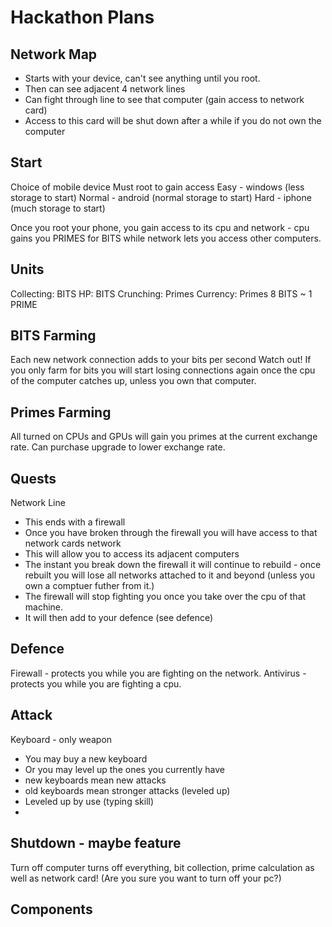 Hackathon Plans
==========

Network Map
----------
 - Starts with your device, can't see anything until you root.
 - Then can see adjacent 4 network lines
 - Can fight through line to see that computer (gain access to network card)
 - Access to this card will be shut down after a while if you do not own the computer

Start
----------
Choice of mobile device
Must root to gain access
Easy - windows (less storage to start)
Normal - android (normal storage to start)
Hard - iphone (much storage to start)

Once you root your phone, you gain access to its
cpu and network - cpu gains you PRIMES for BITS while network
lets you access other computers.

Units
----------
Collecting: BITS
HP:         BITS
Crunching:  Primes
Currency:   Primes
8 BITS ~ 1 PRIME

BITS Farming
----------
Each new network connection adds to your bits per second
Watch out! If you only farm for bits you will start losing 
connections again once the cpu of the computer catches up,
unless you own that computer.

Primes Farming
----------
All turned on CPUs and GPUs will gain you primes at the current exchange rate.
Can purchase upgrade to lower exchange rate.

Quests
----------
Network Line 
 - This ends with a firewall
 - Once you have broken through the firewall 
   you will have access to that network cards network
 - This will allow you to access its adjacent computers
 - The instant you break down the firewall it will
   continue to rebuild - once rebuilt you will lose
   all networks attached to it and beyond (unless you
   own a comptuer futher from it.)
 - The firewall will stop fighting you once you take over
   the cpu of that machine.
 - It will then add to your defence (see defence)
 
 
Defence
----------
Firewall - protects you while you are fighting on the network.
Antivirus - protects you while you are fighting a cpu.

Attack
----------
Keyboard - only weapon
 - You may buy a new keyboard
 - Or you may level up the ones you currently have
  - new keyboards mean new attacks
  - old keyboards mean stronger attacks (leveled up)
 - Leveled up by use (typing skill)
 - 
 
Shutdown - maybe feature
----------
Turn off computer turns off everything, bit collection, prime calculation
as well as network card! (Are you sure you want to turn off your pc?)


Components
----------

